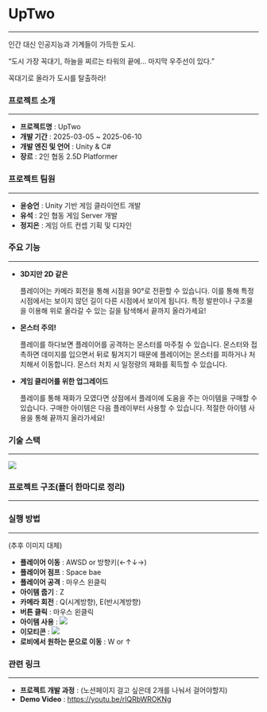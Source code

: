 # UpTwo
---
인간 대신 인공지능과 기계들이 가득한 도시.

“도시 가장 꼭대기, 하늘을 찌르는 타워의 끝에… 마지막 우주선이 있다.”

꼭대기로 올라가 도시를 탈출하라!

### 프로젝트 소개
---
* **프로젝트명** : UpTwo
* **개발 기간** : 2025-03-05 ~ 2025-06-10
* **개발 엔진 및 언어** : Unity & C#
* **장르** : 2인 협동 2.5D Platformer

### 프로젝트 팀원
---
* **윤승언** : Unity 기반 게임 클라이언트 개발
* **유석** : 2인 협동 게임 Server 개발
* **정지은** : 게임 아트 컨셉 기획 및 디자인

### 주요 기능
---
* **3D지만 2D 같은**
  
  플레이어는 카메라 회전을 통해 시점을 90°로 전환할 수 있습니다. 이를 통해 특정 시점에서는 보이지 않던 길이 다른 시점에서 보이게 됩니다. 특정 발판이나 구조물을 이용해 위로 올라갈 수 있는 길을 탐색해서 끝까지 올라가세요!

* **몬스터 주의!**
  
  플레이를 하다보면 플레이어를 공격하는 몬스터를 마주칠 수 있습니다. 몬스터와 접촉하면 데미지를 입으면서 뒤로 튕겨지기 때문에 플레이어는 몬스터를 피하거나 처치해서 이동합니다. 몬스터 처치 시 일정량의 재화를 획득할 수 있습니다.

* **게임 클리어를 위한 업그레이드**
  
  플레이를 통해 재화가 모였다면 상점에서 플레이에 도움을 주는 아이템을 구매할 수 있습니다. 구매한 아이템은 다음 플레이부터 사용할 수 있습니다. 적절한 아이템 사용을 통해 끝까지 올라가세요!
  
### 기술 스택
---
<img src="https://github.com/user-attachments/assets/66fa0793-e330-444e-a69d-12ffcedf5ffe">

### 프로젝트 구조(폴더 한마디로 정리)
---

### 실행 방법
---
(추후 이미지 대체)
* **플레이어 이동** : AWSD or 방향키(←↑↓→)
* **플레이어 점프** : Space bae
* **플레이어 공격** : 마우스 왼클릭
* **아이템 줍기** : Z
* **카메라 회전** : Q(시계방향), E(반시계방향)
* **버튼 클릭** : 마우스 왼클릭
* **아이템 사용** : <img src="https://github.com/user-attachments/assets/b8a0e993-da85-4218-9600-45a570d24945">
* **이모티콘** : <img src="https://github.com/user-attachments/assets/bd8fb9d6-9f66-41d4-9128-9c89f95c9877">
* **로비에서 원하는 문으로 이동** : W or ↑
  
### 관련 링크
---
* **프로젝트 개발 과정** : (노션페이지 걸고 싶은데 2개를 나눠서 걸어야할지)
* **Demo Video** : https://youtu.be/rlQRbWROKNg
